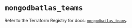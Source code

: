 # `mongodbatlas_teams`

Refer to the Terraform Registry for docs: [`mongodbatlas_teams`](https://registry.terraform.io/providers/mongodb/mongodbatlas/1.20.0/docs/resources/teams).
